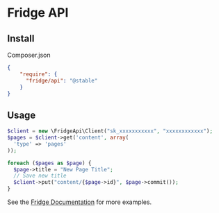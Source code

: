 # Fridge API

## Install

Composer.json

```json
{
    "require": {
      "fridge/api": "@stable"
    }
}
```

## Usage

```php
$client = new \FridgeApi\Client("sk_xxxxxxxxxxx", "xxxxxxxxxxxx");
$pages = $client->get('content', array(
  'type' => 'pages'
));

foreach ($pages as $page) {
  $page->title = "New Page Title";
  // Save new title
  $client->put("content/{$page->id}", $page->commit());
}
```

See the [Fridge Documentation](https://docs.fridgecms.com) for more examples.
